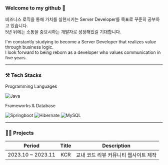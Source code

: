 ### Welcome to my github 👋
비즈니스 로직을 통해 가치를 실현시키는 Server Developer를 목표로 꾸준히 공부하고 있습니다.<br>
5년 뒤에는 소통을 중요시하는 개발자로 성장해있길 기대합니다.

I'm constantly studying to become a Server Developer that realizes value through business logic.<br>
I look forward to being reborn as a developer who values communication in five years.

---

### ⚒️ Tech Stacks
Programming Languages<br>

![Java](https://img.shields.io/badge/-Java-007396?style=for-the-badge&logo=&logoColor=white)

Frameworks & Database<br>

![Springboot](https://img.shields.io/badge/-Springboot-6DB33F?style=for-the-badge&logo=springboot&logoColor=white)
![Hibernate](https://img.shields.io/badge/-Hibernate-59666C?style=for-the-badge&logo=hibernate&logoColor=white)
![MySQL](https://img.shields.io/badge/-MySQL-4479A1?style=for-the-badge&logo=mysql&logoColor=white)

<!-- Infra -->
<!-- ![Docker](https://img.shields.io/badge/-Docker-2496ED?style=for-the-badge&logo=docker&logoColor=white) -->
<!-- ![AWS](https://img.shields.io/badge/-AWS-FF9900?style=for-the-badge&logo=AmazonAWS&logoColor=white) -->
<!-- ![Kafka](https://img.shields.io/badge/-Kafka-231F20?style=for-the-badge&logo=apachekafka&logoColor=white) -->

---

### 👩‍💻 Projects
Period | Title | Description
:--: | :--: | :--:
2023.10 ~ 2023.11 | KCR | 교내 코드 리뷰 커뮤니티 웹사이트 제작


<!-- ### 💡 Experiences -->

<!-- ### 🌟 Github Stats
![Jihyun's GitHub stats](https://github-readme-stats.vercel.app/api?username=Jihyun3478&show_icons=true&theme=prussian) -->
